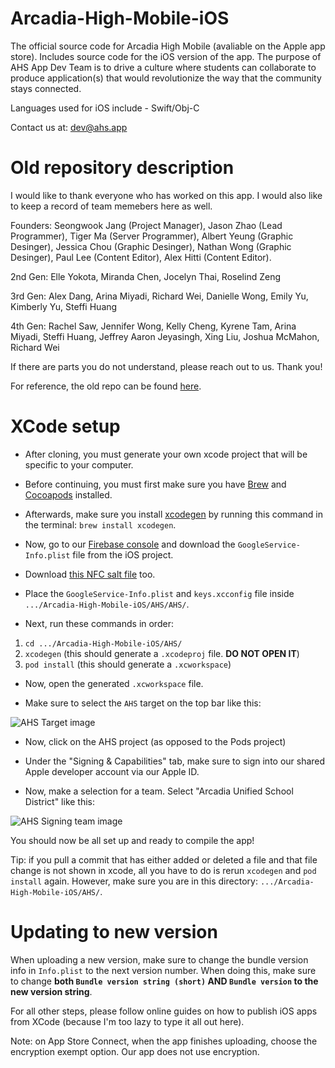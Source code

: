 # Arcadia-High-Mobile-iOS

The official source code for Arcadia High Mobile (avaliable on the Apple app store). Includes source code for the iOS version of the app. 
The purpose of AHS App Dev Team is to drive a culture where students can collaborate to produce application(s) that would revolutionize the way that the community stays connected.

Languages used for iOS include - Swift/Obj-C

Contact us at: dev@ahs.app

# Old repository description

I would like to thank everyone who has worked on this app. I would also like to keep a record of team memebers here as well.

Founders: Seongwook Jang (Project Manager), Jason Zhao (Lead Programmer), Tiger Ma (Server Programmer), Albert Yeung (Graphic Desinger), Jessica Chou (Graphic Desinger), Nathan Wong (Graphic Desinger), Paul Lee (Content Editor), Alex Hitti (Content Editor).

2nd Gen: Elle Yokota, Miranda Chen, Jocelyn Thai, Roselind Zeng

3rd Gen: Alex Dang, Arina Miyadi, Richard Wei, Danielle Wong, Emily Yu, Kimberly Yu, Steffi Huang

4th Gen: Rachel Saw, Jennifer Wong, Kelly Cheng, Kyrene Tam, Arina Miyadi, Steffi Huang, Jeffrey Aaron Jeyasingh, Xing Liu, Joshua McMahon, Richard Wei

If there are parts you do not understand, please reach out to us. Thank you!

For reference, the old repo can be found [here](https://github.com/AHSAppDevTeam/Arcadia-High-Mobile).

# XCode setup 

 - After cloning, you must generate your own xcode project that will be specific to your computer.

 - Before continuing, you must first make sure you have [Brew](https://brew.sh/) and [Cocoapods](https://cocoapods.org/) installed.

 - Afterwards, make sure you install [xcodegen](https://github.com/yonaskolb/XcodeGen/) by running this command in the terminal: `brew install xcodegen`.

 - Now, go to our [Firebase console](https://console.firebase.google.com/) and download the `GoogleService-Info.plist` file from the iOS project.

 - Download [this NFC salt file](https://github.com/AHSAppDevTeam/NFC-Reader/blob/master/salts/keys.xcconfig) too.

 - Place the `GoogleService-Info.plist` and `keys.xcconfig` file inside `.../Arcadia-High-Mobile-iOS/AHS/AHS/`.
 
 - Next, run these commands in order:
1. `cd .../Arcadia-High-Mobile-iOS/AHS/`
2. `xcodegen` (this should generate a `.xcodeproj` file. **DO NOT OPEN IT**)
3. `pod install` (this should generate a `.xcworkspace`)

 - Now, open the generated `.xcworkspace` file.

 - Make sure to select the `AHS` target on the top bar like this:

![AHS Target image](https://imgur.com/qMvgXym.png)

 - Now, click on the AHS project (as opposed to the Pods project)
 
 - Under the "Signing & Capabilities" tab, make sure to sign into our shared Apple developer account via our Apple ID.

 - Now, make a selection for a team. Select "Arcadia Unified School District" like this:
 
 ![AHS Signing team image](https://imgur.com/wcpA9U9.png)
 
 You should now be all set up and ready to compile the app!
 
 Tip: if you pull a commit that has either added or deleted a file and that file change is not shown in xcode, all you have to do is rerun `xcodegen` and `pod install` again. However, make sure you are in this directory: `.../Arcadia-High-Mobile-iOS/AHS/`.
 
 # Updating to new version
 
 When uploading a new version, make sure to change the bundle version info in `Info.plist` to the next version number. When doing this, make sure to change **both `Bundle version string (short)` AND `Bundle version` to the new version string**. 
 
 For all other steps, please follow online guides on how to publish iOS apps from XCode (because I'm too lazy to type it all out here).
 
 Note: on App Store Connect, when the app finishes uploading, choose the encryption exempt option. Our app does not use encryption.

